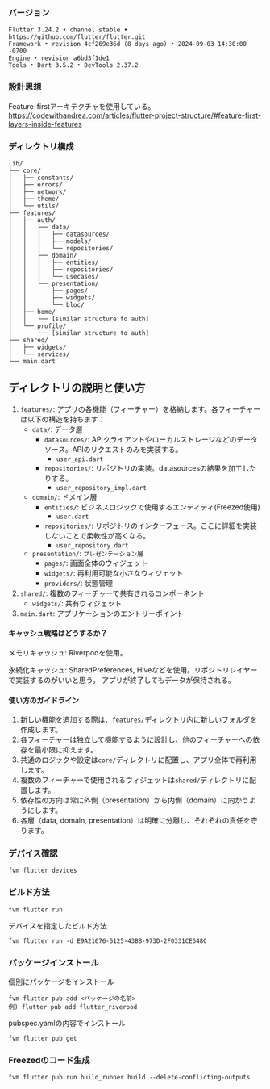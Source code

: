 ### バージョン
```
Flutter 3.24.2 • channel stable • https://github.com/flutter/flutter.git
Framework • revision 4cf269e36d (8 days ago) • 2024-09-03 14:30:00 -0700
Engine • revision a6bd3f1de1
Tools • Dart 3.5.2 • DevTools 2.37.2
```

### 設計思想

Feature-firstアーキテクチャを使用している。
https://codewithandrea.com/articles/flutter-project-structure/#feature-first-layers-inside-features

### ディレクトリ構成

```
lib/
├── core/
│   ├── constants/
│   ├── errors/
│   ├── network/
│   ├── theme/
│   └── utils/
├── features/
│   ├── auth/
│   │   ├── data/
│   │   │   ├── datasources/
│   │   │   ├── models/
│   │   │   └── repositories/
│   │   ├── domain/
│   │   │   ├── entities/
│   │   │   ├── repositories/
│   │   │   └── usecases/
│   │   └── presentation/
│   │       ├── pages/
│   │       ├── widgets/
│   │       └── bloc/
│   ├── home/
│   │   └── [similar structure to auth]
│   └── profile/
│       └── [similar structure to auth]
├── shared/
│   ├── widgets/
│   └── services/
└── main.dart
```

## ディレクトリの説明と使い方

1. `features/`: アプリの各機能（フィーチャー）を格納します。各フィーチャーは以下の構造を持ちます：
    - `data/`: データ層
        - `datasources/`: APIクライアントやローカルストレージなどのデータソース。APIのリクエストのみを実装する。
          - `user_api.dart`
        - `repositories/`: リポジトリの実装。datasourcesの結果を加工したりする。
          - `user_repository_impl.dart`
    - `domain/`: ドメイン層
        - `entities/`: ビジネスロジックで使用するエンティティ(Freezed使用)
          - `user.dart`
        - `repositories/`: リポジトリのインターフェース。ここに詳細を実装しないことで柔軟性が高くなる。
          -  `user_repository.dart`
    - `presentation/`: `プレゼンテーション層`
        - `pages/`: 画面全体のウィジェット
        - `widgets/`: 再利用可能な小さなウィジェット
        - `providers/`: 状態管理
2. `shared/`: 複数のフィーチャーで共有されるコンポーネント
    - `widgets/`: 共有ウィジェット
3. `main.dart`: アプリケーションのエントリーポイント

#### キャッシュ戦略はどうするか？
メモリキャッシュ: 
Riverpodを使用。

永続化キャッシュ: 
SharedPreferences, Hiveなどを使用。リポジトリレイヤーで実装するのがいいと思う。
アプリが終了してもデータが保持される。

#### 使い方のガイドライン

1. 新しい機能を追加する際は、`features/`ディレクトリ内に新しいフォルダを作成します。
2. 各フィーチャーは独立して機能するように設計し、他のフィーチャーへの依存を最小限に抑えます。
3. 共通のロジックや設定は`core/`ディレクトリに配置し、アプリ全体で再利用します。
4. 複数のフィーチャーで使用されるウィジェットは`shared/`ディレクトリに配置します。
5. 依存性の方向は常に外側（presentation）から内側（domain）に向かうようにします。
6. 各層（data, domain, presentation）は明確に分離し、それぞれの責任を守ります。

### デバイス確認
```
fvm flutter devices
```

### ビルド方法
```
fvm flutter run 
```

デバイスを指定したビルド方法
```
fvm flutter run -d E9A21676-5125-43BB-973D-2F0331CE648C
```

### パッケージインストール

個別にパッケージをインストール
```
fvm flutter pub add <パッケージの名前>
例) flutter pub add flutter_riverpod
```

pubspec.yamlの内容でインストール
```
fvm flutter pub get
```

### Freezedのコード生成

```
fvm flutter pub run build_runner build --delete-conflicting-outputs
```